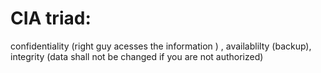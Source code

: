 # CIA triad:

confidentiality (right guy acesses the information ) , availablilty (backup), integrity (data shall not be changed if you are not authorized)


